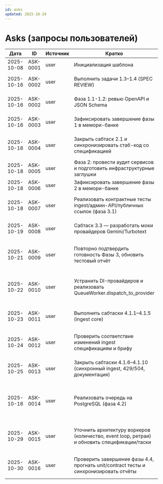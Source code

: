 ```yaml
---
id: asks
updated: 2025-10-29
---
```


# Asks (запросы пользователей)

| Дата       | ID        | Источник | Кратко                                                                 | Статус | Примечания |
| ---------- | --------- | -------- | ---------------------------------------------------------------------- | ------ | ---------- |
| 2025-10-08 | ASK-0001  | user     | Инициализация шаблона                                                 | done   | Регистрируется автоматически после закрытия задачи. |
| 2025-10-16 | ASK-0002  | user     | Выполнить задачи 1.3–1.4 (SPEC REVIEW)                                | done   | Обновлены контракты Gemini/Turbotext, оформлен ADR по TTL. |
| 2025-10-16 | ASK-0002  | user     | Фаза 1.1-1.2: ревью OpenAPI и JSON Schema                             | done   | OpenAPI выровнен, схемы TTL уточнены, версии обновлены до 0.1.1. |
| 2025-10-16 | ASK-0003  | user     | Зафиксировать завершение фазы 1 в мемори-банке                        | done   | Обновлены TASKS (фаза 1 → DONE), PROGRESS и ASKS, записи в WORKLOG. |
| 2025-10-16 | ASK-0004  | user     | Закрыть сабтаск 2.1 и синхронизировать стаб-код со спецификацией      | done   | OpenAPI поднят до 0.1.2, стабы пересобраны, enum-параметры и клиент обновлены. |
| 2025-10-18 | ASK-0005  | user     | Фаза 2: провести аудит сервисов и подготовить инфраструктурные заглушки | done   | Обновлены стабы домена/очереди, добавлен providers.json и backlog. |
| 2025-10-18 | ASK-0006  | user     | Зафиксировать завершение фазы 2 в мемори-банке                         | done   | Обновлены TASKS, PROGRESS, ASKS и INDEX. |
| 2025-10-18 | ASK-0007  | user     | Реализовать контрактные тесты ingest/админ-API/публичных ссылок (фаза 3.1) | done   | Добавлены фикстуры, позитивные и негативные сценарии, pytest -m contract зелёный. |
| 2025-10-19 | ASK-0008  | user     | Сабтаск 3.3 — разработать моки провайдеров Gemini/Turbotext           | done   | Созданы deterministic mocks, pytest фикстуры и контрактные тесты provider_mocks. |
| 2025-10-21 | ASK-0009  | user     | Повторно подтвердить готовность Фазы 3, обновить тестовый отчёт       | done   | Перезапущены pytest unit/contract, установлены зависимости, tests/TEST_REPORT_PHASE3.md и .memory синхронизированы. |
| 2025-10-22 | ASK-0010  | user     | Устранить DI-провайдеров и реализовать QueueWorker.dispatch_to_provider | done   | Расширен ServiceRegistry, реализован полный цикл QueueWorker, добавлены интеграционные проверки успех/timeout/error. |
| 2025-10-23 | ASK-0011  | user     | Выполнить сабтаски 4.1.1–4.1.5 (ingest core)                           | done   | Реализованы DI, ingest endpoint, валидация multipart, сохранение payload, постановка Job и тесты. |
| 2025-10-24 | ASK-0012  | user     | Проверить соответствие изменений ingest спецификациям и брифу           | done   | Обновлён DI (AppConfig), прогнаны ruff/mypy/pytest -m "unit or contract", отклонений нет. |
| 2025-10-25 | ASK-0013  | user     | Закрыть сабтаски 4.1.6–4.1.10 (синхронный ingest, 429/504, документация) | done   | Реализован polling/cleanup, добавлены тесты и ingest_runbook, ruff/mypy/pytest unit/contract зелёные. |
| 2025-10-16 | ASK-0014 | user     | Реализовать очередь на PostgreSQL (фаза 4.2) | done | Конфигурированы миграции `jobs`/`processing_logs`, добавлен лимит 12 активных задач (`QUEUE_MAX_IN_FLIGHT_JOBS`) и задокументирован back-pressure. |
| 2025-10-29 | ASK-0015 | user     | Уточнить архитектуру воркеров (количество, event loop, ретраи) и обновить спецификации/таски | done | Зафиксирован пул из четырёх asyncio-воркеров внутри FastAPI, ретраи 5× (таймаут 5 с, пауза 3 с), обновлены SDD и .memory/TASKS. |
| 2025-10-30 | ASK-0016 | user     | Проверить завершение фазы 4.4, прогнать unit/contract тесты и синхронизировать отчёты | done | pytest -m "unit or contract" зелёный; обновлены TASKS, PROGRESS, ASKS, WORKLOG и подготовлен отчёт по шаблону. |

